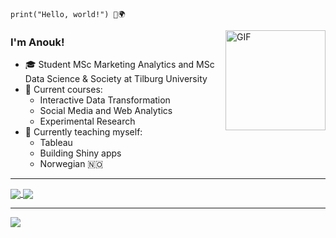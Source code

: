     print("Hello, world!") 👋🌍

<img align="right" alt="GIF" height="160px" src="https://media.giphy.com/media/du3J3cXyzhj75IOgvA/giphy.gif" />

### I'm Anouk!

- 🎓 Student MSc Marketing Analytics and MSc Data Science & Society at Tilburg University
- 🏫 Current courses:
  - Interactive Data Transformation
  - Social Media and Web Analytics
  - Experimental Research
- 🌱 Currently teaching myself:
  - Tableau
  - Building Shiny apps
  - Norwegian 🇳🇴

-----

<a href="https://github.com/anuraghazra/github-readme-stats">
  <img align="center" src="https://github-readme-stats.vercel.app/api?username=anouk2311&hide=prs&count_private=true&show_icons=true&custom_title=Anouk%27s%20GitHub%20Stats" />
</a>
<a href="https://github.com/anuraghazra/convoychat">
  <img align="center" src="https://github-readme-stats.vercel.app/api/top-langs/?username=anouk2311&layout=compact" />
</a>

-----

<a href="https://www.linkedin.com/in/anoukheemskerk/">
  <img src="https://img.shields.io/badge/LinkedIn-%230077B5.svg?&style=flat-square&logo=linkedin&logoColor=white">
</a>
